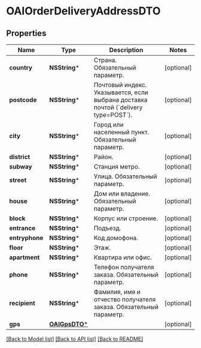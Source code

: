 # OAIOrderDeliveryAddressDTO

## Properties
Name | Type | Description | Notes
------------ | ------------- | ------------- | -------------
**country** | **NSString*** | Страна.  Обязательный параметр.  | [optional] 
**postcode** | **NSString*** | Почтовый индекс.  Указывается, если выбрана доставка почтой (&#x60;delivery type&#x3D;POST&#x60;).  | [optional] 
**city** | **NSString*** | Город или населенный пункт.  Обязательный параметр.  | [optional] 
**district** | **NSString*** | Район. | [optional] 
**subway** | **NSString*** | Станция метро. | [optional] 
**street** | **NSString*** | Улица.  Обязательный параметр.  | [optional] 
**house** | **NSString*** | Дом или владение.  Обязательный параметр.  | [optional] 
**block** | **NSString*** | Корпус или строение. | [optional] 
**entrance** | **NSString*** | Подъезд. | [optional] 
**entryphone** | **NSString*** | Код домофона. | [optional] 
**floor** | **NSString*** | Этаж. | [optional] 
**apartment** | **NSString*** | Квартира или офис. | [optional] 
**phone** | **NSString*** | Телефон получателя заказа.  Обязательный параметр.  | [optional] 
**recipient** | **NSString*** | Фамилия, имя и отчество получателя заказа.  Обязательный параметр.  | [optional] 
**gps** | [**OAIGpsDTO***](OAIGpsDTO.md) |  | [optional] 

[[Back to Model list]](../README.md#documentation-for-models) [[Back to API list]](../README.md#documentation-for-api-endpoints) [[Back to README]](../README.md)


